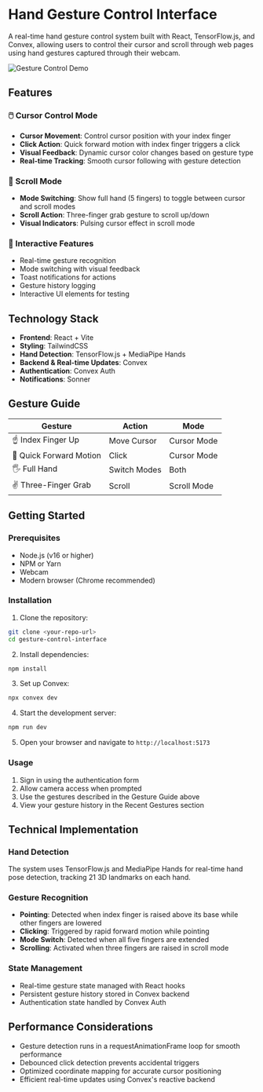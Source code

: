 # Hand Gesture Control Interface

A real-time hand gesture control system built with React, TensorFlow.js, and Convex, allowing users to control their cursor and scroll through web pages using hand gestures captured through their webcam.

![Gesture Control Demo](public/og-preview.jpg)

## Features

### 🖱️ Cursor Control Mode
- **Cursor Movement**: Control cursor position with your index finger
- **Click Action**: Quick forward motion with index finger triggers a click
- **Visual Feedback**: Dynamic cursor color changes based on gesture type
- **Real-time Tracking**: Smooth cursor following with gesture detection

### 📜 Scroll Mode
- **Mode Switching**: Show full hand (5 fingers) to toggle between cursor and scroll modes
- **Scroll Action**: Three-finger grab gesture to scroll up/down
- **Visual Indicators**: Pulsing cursor effect in scroll mode

### 🔄 Interactive Features
- Real-time gesture recognition
- Mode switching with visual feedback
- Toast notifications for actions
- Gesture history logging
- Interactive UI elements for testing

## Technology Stack

- **Frontend**: React + Vite
- **Styling**: TailwindCSS
- **Hand Detection**: TensorFlow.js + MediaPipe Hands
- **Backend & Real-time Updates**: Convex
- **Authentication**: Convex Auth
- **Notifications**: Sonner


## Gesture Guide

| Gesture | Action | Mode |
|---------|--------|------|
| ☝️ Index Finger Up | Move Cursor | Cursor Mode |
| 🫰 Quick Forward Motion | Click | Cursor Mode |
| 🖐️ Full Hand | Switch Modes | Both |
| ✌️ Three-Finger Grab | Scroll | Scroll Mode |

## Getting Started

### Prerequisites
- Node.js (v16 or higher)
- NPM or Yarn
- Webcam
- Modern browser (Chrome recommended)

### Installation

1. Clone the repository:
```bash
git clone <your-repo-url>
cd gesture-control-interface
```

2. Install dependencies:
```bash
npm install
```

3. Set up Convex:
```bash
npx convex dev
```

4. Start the development server:
```bash
npm run dev
```

5. Open your browser and navigate to `http://localhost:5173`

### Usage

1. Sign in using the authentication form
2. Allow camera access when prompted
3. Use the gestures described in the Gesture Guide above
4. View your gesture history in the Recent Gestures section

## Technical Implementation

### Hand Detection
The system uses TensorFlow.js and MediaPipe Hands for real-time hand pose detection, tracking 21 3D landmarks on each hand.

### Gesture Recognition
- **Pointing**: Detected when index finger is raised above its base while other fingers are lowered
- **Clicking**: Triggered by rapid forward motion while pointing
- **Mode Switch**: Detected when all five fingers are extended
- **Scrolling**: Activated when three fingers are raised in scroll mode

### State Management
- Real-time gesture state managed with React hooks
- Persistent gesture history stored in Convex backend
- Authentication state handled by Convex Auth

## Performance Considerations

- Gesture detection runs in a requestAnimationFrame loop for smooth performance
- Debounced click detection prevents accidental triggers
- Optimized coordinate mapping for accurate cursor positioning
- Efficient real-time updates using Convex's reactive backend
